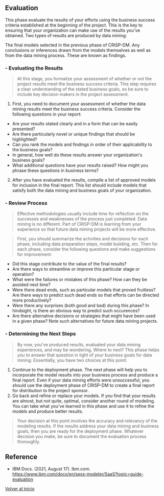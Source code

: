 ## Evaluation
This phase evaluate the results of your efforts using the business success criteria established at the beginning of the project. This is the key to ensuring that your organization can make use of the results you've obtained. Two types of results are produced by data mining:

The final models selected in the previous phase of CRISP-DM.
Any conclusions or inferences drawn from the models themselves as well as from the data mining process. These are known as findings.

### - Evaluating the Results ###

> At this stage, you formalize your assessment of whether or not the project results meet the business success criteria. This step requires a clear understanding of the stated business goals, so be sure to include key decision makers in the project assessment.

1) First, you need to document your assessment of whether the data mining results meet the business success criteria. Consider the following questions in your report:
 - Are your results stated clearly and in a form that can be easily presented?
 - Are there particularly novel or unique findings that should be highlighted?
 - Can you rank the models and findings in order of their applicability to the business goals?
 - In general, how well do these results answer your organization's business goals?
 - What additional questions have your results raised? How might you phrase these questions in business terms?
2) After you have evaluated the results, compile a list of approved models for inclusion in the final report. This list should include models that satisfy both the data mining and business goals of your organization.


### - Review Process ###
> Effective methodologies usually include time for reflection on the successes and weaknesses of the process just completed. Data mining is no different. Part of CRISP-DM is learning from your experience so that future data mining projects will be more effective.

> First, you should summarize the activities and decisions for each phase, including data preparation steps, model building, etc. Then for each phase, consider the following questions and make suggestions for improvement:

 - Did this stage contribute to the value of the final results?
 - Are there ways to streamline or improve this particular stage or operation?
 - What were the failures or mistakes of this phase? How can they be avoided next time?
 - Were there dead ends, such as particular models that proved fruitless? Are there ways to predict such dead ends so that efforts can be directed more productively?
 - Were there any surprises (both good and bad) during this phase? In hindsight, is there an obvious way to predict such occurences?
 - Are there alternative decisions or strategies that might have been used in a given phase? Note such alternatives for future data mining projects.

### - Determining the Next Steps ###
> By now, you've produced results, evaluated your data mining experiences, and may be wondering, Where to next? This phase helps you to answer that question in light of your business goals for data mining. Essentially, you have two choices at this point:

1) Continue to the deployment phase. The next phase will help you to incorporate the model results into your business process and produce a final report. Even if your data mining efforts were unsuccessful, you should use the deployment phase of CRISP-DM to create a final report for distribution to the project sponsor.
2) Go back and refine or replace your models. If you find that your results are almost, but not quite, optimal, consider another round of modeling. You can take what you've learned in this phase and use it to refine the models and produce better results.

> Your decision at this point involves the accuracy and relevancy of the modeling results. If the results address your data mining and business goals, then you are ready for the deployment phase. Whatever decision you make, be sure to document the evaluation process thoroughly.


## Reference
 - IBM Docs. (2021, August 17). Ibm.com. https://www.ibm.com/docs/en/spss-modeler/SaaS?topic=guide-evaluation


[Volver al inicio](../README.md)